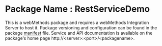 # Package Name : RestServiceDemo
This is a webMethods package and requires a webMethods Integration Server to host it. Package versioning and configuration can be found in the package [manifest](./RestServiceDemo/manifest.v3) file. Service and API documentation is available on the package's home page http://&lt;server&gt;:&lt;port&gt;/&lt;packagename>.